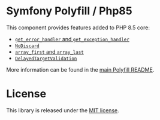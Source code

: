 Symfony Polyfill / Php85
========================

This component provides features added to PHP 8.5 core:

- [`get_error_handler` and `get_exception_handler`](https://wiki.php.net/rfc/get-error-exception-handler)
- [`NoDiscard`](https://wiki.php.net/rfc/marking_return_value_as_important)
- [`array_first` and `array_last`](https://wiki.php.net/rfc/array_first_last)
- [`DelayedTargetValidation`](https://wiki.php.net/rfc/delayedtargetvalidation_attribute)

More information can be found in the
[main Polyfill README](https://github.com/symfony/polyfill/blob/main/README.md).

License
=======

This library is released under the [MIT license](LICENSE).
